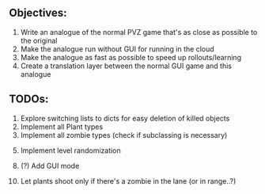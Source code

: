 ## Objectives:

1. Write an analogue of the normal PVZ game that's as close as possible to the original
2. Make the analogue run without GUI for running in the cloud
3. Make the analogue as fast as possible to speed up rollouts/learning
4. Create a translation layer between the normal GUI game and this analogue

## TODOs:

1. Explore switching lists to dicts for easy deletion of killed objects
2. Implement all Plant types
3. Implement all zombie types (check if subclassing is necessary)
<!-- 4. Implement an fps switch (delays between actions are in frames, adjust accordingly) -->
5. Implement level randomization
<!-- 6. Implement state output -->
<!-- 7. Implement user action (be careful with illegal operators) -->
8. (?) Add GUI mode
<!-- 9. Make JSON reading happen once on import instead of each time an object is created (I/O overhead) -->
10. Let plants shoot only if there's a zombie in the lane (or in range..?)
<!-- 11. Implement plant cooldown/recharge -->
